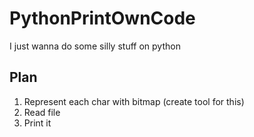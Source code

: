 # PythonPrintOwnCode
I just wanna do some silly stuff on python

## Plan
1. Represent each char with bitmap (create tool for this)
2. Read file
3. Print it
